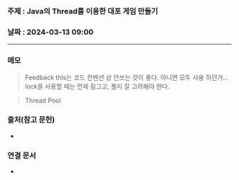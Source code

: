 ### 주제 : Java의 Thread를 이용한 대포 게임 만들기

### 날짜 : 2024-03-13 09:00
----
### 메모
> Feedback
> this는 코드 컨벤션 상 안쓰는 것이 좋다. 아니면 모두 사용 하던가...
> lock을 사용할 때는 언제 잠그고, 풀지 잘 고려해야 한다.

> Thread Pool
> 

### 출처(참고 문헌)
-

### 연결 문서
-

